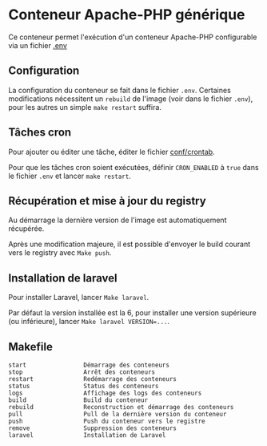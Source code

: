 # Conteneur Apache-PHP générique

Ce conteneur permet l'exécution d'un conteneur Apache-PHP configurable via un fichier [.env](.env)

## Configuration

La configuration du conteneur se fait dans le fichier `.env`. Certaines modifications nécessitent un `rebuild` de l'image (voir dans le fichier `.env`), pour les autres un simple `make restart` suffira.

## Tâches cron

Pour ajouter ou éditer une tâche, éditer le fichier [conf/crontab](conf/crontab).

Pour que les tâches cron soient exécutées, définir `CRON_ENABLED` à `true` dans le fichier `.env` et lancer `make restart`.

## Récupération et mise à jour du registry

Au démarrage la dernière version de l'image est automatiquement récupérée.

Après une modification majeure, il est possible d'envoyer le build courant vers le registry avec `Make push`.

## Installation de laravel

Pour installer Laravel, lancer `Make laravel`.

Par défaut la version installée est la 6, pour installer une version supérieure (ou inférieure), lancer `Make laravel VERSION=...`.

## Makefile

```
start                Démarrage des conteneurs
stop                 Arrêt des conteneurs
restart              Redémarrage des conteneurs
status               Status des conteneurs
logs                 Affichage des logs des conteneurs
build                Build du conteneur
rebuild              Reconstruction et démarrage des conteneurs
pull                 Pull de la dernière version du conteneur
push                 Push du conteneur vers le registre
remove               Suppression des conteneurs
laravel              Installation de Laravel
```
